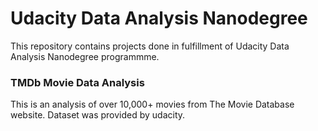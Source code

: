 # Udacity Data Analysis Nanodegree
This repository contains projects done in fulfillment of Udacity Data Analysis Nanodegree programmme.

### TMDb Movie Data Analysis
This is an analysis of over 10,000+ movies from The Movie Database website. Dataset was provided by udacity.
